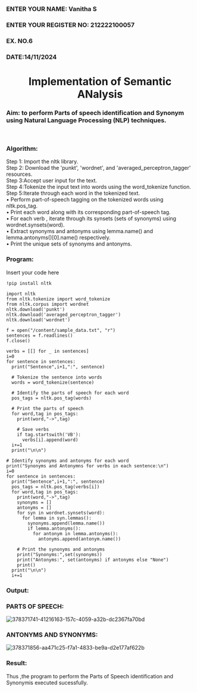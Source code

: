 <H3>ENTER YOUR NAME: Vanitha S</H3>
<H3>ENTER YOUR REGISTER NO: 212222100057</H3>
<H3>EX. NO.6</H3>
<H3>DATE:14/11/2024</H3>
<H1 ALIGN =CENTER>Implementation of Semantic ANalysis</H1>
<H3>Aim: to perform Parts of speech identification and Synonym using Natural Language Processing (NLP) techniques. </H3> 
 <BR>
<h3>Algorithm:</h3>
Step 1: Import the nltk library.<br>
Step 2: Download the 'punkt', 'wordnet', and 'averaged_perceptron_tagger' resources.<br>
Step 3:Accept user input for the text.<br>
Step 4:Tokenize the input text into words using the word_tokenize function.<br>
Step 5:Iterate through each word in the tokenized text.<br>
•	Perform part-of-speech tagging on the tokenized words using nltk.pos_tag.<br>
•	Print each word along with its corresponding part-of-speech tag.<br>
•	For each verb , iterate through its synsets (sets of synonyms) using wordnet.synsets(word).<br>
•	Extract synonyms and antonyms using lemma.name() and lemma.antonyms()[0].name() respectively.<br>
•	Print the unique sets of synonyms and antonyms.
<H3>Program:</H3>

Insert your code here

```
!pip install nltk

import nltk
from nltk.tokenize import word_tokenize
from nltk.corpus import wordnet
nltk.download('punkt')
nltk.download('averaged_perceptron_tagger')
nltk.download('wordnet')

f = open("/content/sample_data.txt", "r")
sentences = f.readlines()
f.close()

verbs = [[] for _ in sentences]
i=0
for sentence in sentences:
  print("Sentence",i+1,":", sentence)

  # Tokenize the sentence into words
  words = word_tokenize(sentence)

  # Identify the parts of speech for each word
  pos_tags = nltk.pos_tag(words)

  # Print the parts of speech
  for word,tag in pos_tags:
    print(word,"->",tag)

    # Save verbs
    if tag.startswith('VB'):
      verbs[i].append(word)
  i+=1
  print("\n\n")

# Identify synonyms and antonyms for each word
print("Synonyms and Antonymns for verbs in each sentence:\n")
i=0
for sentence in sentences:
  print("Sentence",i+1,":", sentence)
  pos_tags = nltk.pos_tag(verbs[i])
  for word,tag in pos_tags:
    print(word,"->",tag)
    synonyms = []
    antonyms = []
    for syn in wordnet.synsets(word):
      for lemma in syn.lemmas():
        synonyms.append(lemma.name())
        if lemma.antonyms():
          for antonym in lemma.antonyms():
            antonyms.append(antonym.name())

    # Print the synonyms and antonyms
    print("Synonyms:",set(synonyms))
    print("Antonyms:", set(antonyms) if antonyms else "None")
    print()
  print("\n\n")
  i+=1

```
<H3>Output:</H3>

### PARTS OF SPEECH:

![378371741-41216163-157c-4059-a32b-dc2367fa70bd](https://github.com/user-attachments/assets/4527e11d-6ab1-46d7-aaf7-ddc366fa5d64)



### ANTONYMS AND SYNONYMS:

![378371856-aa471c25-f7a1-4833-be9a-d2e177af622b](https://github.com/user-attachments/assets/e87cf575-fbbd-4058-b738-fd4c0b992143)


<H3>Result:</H3>
Thus ,the program to perform the Parts of Speech identification and Synonymis executed sucessfully.
